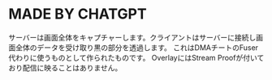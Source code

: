 # MADE BY CHATGPT
サーバーは画面全体をキャプチャーします。クライアントはサーバーに接続し画面全体のデータを受け取り黒の部分を透過します。
これはDMAチートのFuser代わりに使うものとして作られたものです。
OverlayにはStream Proofが付いており配信に映ることはありません。
